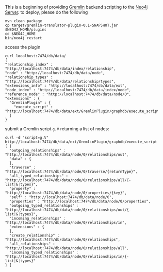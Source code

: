 This is a beginning of providing [Gremlin](http://gremlin.tinkerpop.com) backend scripting to the [Neo4j Server](http://neo4j.org). to deploy, please do the following

    mvn clean package
    cp target/gremlin-translator-plugin-0.1-SNAPSHOT.jar $NEO4J_HOME/plugins
    cd $NEO4J_HOME
    bin/neo4j restart
  
access the plugin

    curl localhost:7474/db/data/
    {
    "relationship_index" : "http://localhost:7474/db/data/index/relationship",
    "node" : "http://localhost:7474/db/data/node",
    "relationship_types" : "http://localhost:7474/db/data/relationship/types",
    "extensions_info" : "http://localhost:7474/db/data/ext",
    "node_index" : "http://localhost:7474/db/data/index/node",
    "reference_node" : "http://localhost:7474/db/data/node/0",
    "extensions" : {
      "GremlinPlugin" : {
        "execute_script" : "http://localhost:7474/db/data/ext/GremlinPlugin/graphdb/execute_script"
      }
    }


submit a Gremlin script `g.V` returning a list of nodes:

    curl -d "script=g.V" http://localhost:7474/db/data/ext/GremlinPlugin/graphdb/execute_script
    [ {
      "outgoing_relationships" : "http://localhost:7474/db/data/node/0/relationships/out",
      "data" : {
      },
      "traverse" : "http://localhost:7474/db/data/node/0/traverse/{returnType}",
      "all_typed_relationships" : "http://localhost:7474/db/data/node/0/relationships/all/{-list|&|types}",
      "property" : "http://localhost:7474/db/data/node/0/properties/{key}",
      "self" : "http://localhost:7474/db/data/node/0",
      "properties" : "http://localhost:7474/db/data/node/0/properties",
      "outgoing_typed_relationships" : "http://localhost:7474/db/data/node/0/relationships/out/{-list|&|types}",
      "incoming_relationships" : "http://localhost:7474/db/data/node/0/relationships/in",
      "extensions" : {
      },
      "create_relationship" : "http://localhost:7474/db/data/node/0/relationships",
      "all_relationships" : "http://localhost:7474/db/data/node/0/relationships/all",
      "incoming_typed_relationships" : "http://localhost:7474/db/data/node/0/relationships/in/{-list|&|types}"
    } ]